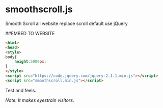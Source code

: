 smoothscroll.js
===============

Smooth Scroll all website replace scroll default use jQuery

##EMBED TO WEBSITE

```html
<html>
<head>
<style>
body{
	height:5000px;
}
</style>
<script src="https://code.jquery.com/jquery-2.1.1.min.js"></script>
<script src="smoothscroll.min.js"></script>

```
Test and feels.

*Note:* _It makes eyestrain visitors_.

